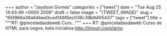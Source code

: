 
+++
author = "Jaydson Gomes"
categories = ["tweet"]
date = "Tue Aug 25 14:43:49 +0000 2009"
draft = false
image = "{TWEET_IMAGE}"
slug = "65f866a38a64bed3ced146f6ec038c39b8405437"
tags = ["tweet"]
title = """RT: @pinceladasdaweb Curs..."""
+++
RT: @pinceladasdaweb Curso de HTML para cegos, bela iniciativa http://tinyurl.com/larlyr
